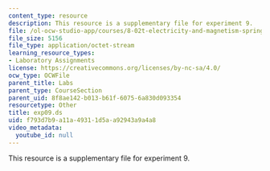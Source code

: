 ```yaml
---
content_type: resource
description: This resource is a supplementary file for experiment 9.
file: /ol-ocw-studio-app/courses/8-02t-electricity-and-magnetism-spring-2005/f793d7b9a11a49311d5aa92943a9a4a8_exp09.ds
file_size: 5156
file_type: application/octet-stream
learning_resource_types:
- Laboratory Assignments
license: https://creativecommons.org/licenses/by-nc-sa/4.0/
ocw_type: OCWFile
parent_title: Labs
parent_type: CourseSection
parent_uid: 8f8ae142-b013-b61f-6075-6a830d093354
resourcetype: Other
title: exp09.ds
uid: f793d7b9-a11a-4931-1d5a-a92943a9a4a8
video_metadata:
  youtube_id: null
---
```

This resource is a supplementary file for experiment 9.